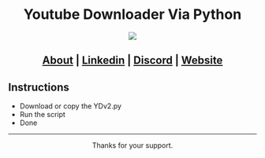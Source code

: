 <h1 align="center">Youtube Downloader Via Python</h1>

<p align="center">
  <img src="https://th.bing.com/th/id/OIG4.7mSf.g6frE7I1j0SaU5u?w=270&h=270&c=6&r=0&o=5&pid=ImgGn">
</p>

<h2 align="center">
  <a href="[About URL]">About</a> | <a href="[Linkedin URL]">Linkedin</a> | <a href="[Discord URL]">Discord</a> | <a href="[Website URL]">Website</a> 
</h2>

## Instructions
- Download or copy the YDv2.py
- Run the script
- Done

-----


<p align="center"> Thanks for your support. </p>
